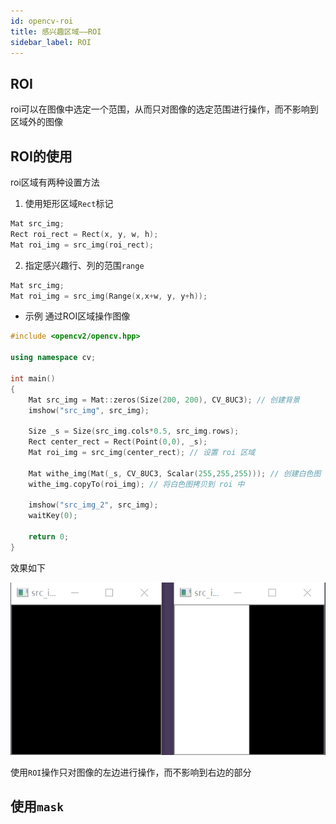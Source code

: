 ```yaml
---
id: opencv-roi
title: 感兴趣区域——ROI
sidebar_label: ROI
---
```

## ROI
roi可以在图像中选定一个范围，从而只对图像的选定范围进行操作，而不影响到区域外的图像
## ROI的使用
roi区域有两种设置方法
1. 使用矩形区域`Rect`标记

``` cpp
Mat src_img;
Rect roi_rect = Rect(x, y, w, h);
Mat roi_img = src_img(roi_rect);
```

2. 指定感兴趣行、列的范围`range`

``` cpp
Mat src_img;
Mat roi_img = src_img(Range(x,x+w, y, y+h));
```

- 示例
通过ROI区域操作图像
``` cpp
#include <opencv2/opencv.hpp>

using namespace cv;

int main()
{
    Mat src_img = Mat::zeros(Size(200, 200), CV_8UC3); // 创建背景
    imshow("src_img", src_img);
    
    Size _s = Size(src_img.cols*0.5, src_img.rows);
    Rect center_rect = Rect(Point(0,0), _s);
    Mat roi_img = src_img(center_rect); // 设置 roi 区域
    
    Mat withe_img(Mat(_s, CV_8UC3, Scalar(255,255,255))); // 创建白色图
    withe_img.copyTo(roi_img); // 将白色图拷贝到 roi 中
    
    imshow("src_img_2", src_img);
    waitKey(0);
    
    return 0;
}
```
效果如下

![](https://raw.githubusercontent.com/rcxxx/my-img/main/img/screenshot/opencv-roi.png
)

使用`ROI`操作只对图像的左边进行操作，而不影响到右边的部分

## 使用`mask`
